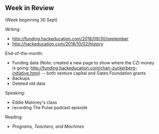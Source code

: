 ## Week in Review
(Week beginning 30 Sept)

Writing: 
* http://funding.hackeducation.com/2018/09/30/september
* http://hackeducation.com/2018/10/02/history

End-of-the-month:
* Funding data (Note: created a new page to show where the CZI money is going: http://funding.hackeducation.com/chan-zuckerberg-initiative.html) -- both venture capital and Gates Foundation grants
* Backups
* Deleted old data

Speaking:
* Eddie Maloney's class
* recording The Pulse podcast episode

Reading:
* _Programs, Teachers, and Machines_
